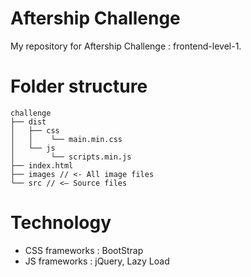 # Aftership Challenge

My repository for Aftership Challenge : frontend-level-1.

# Folder structure

```
challenge
├── dist 
│ 	├── css
│ 	│	 └── main.min.css
│ 	└── js
│ 		 └── scripts.min.js
├── index.html
├── images // <- All image files
└── src // <— Source files
```

# Technology

* CSS frameworks : BootStrap
* JS frameworks : jQuery, Lazy Load 